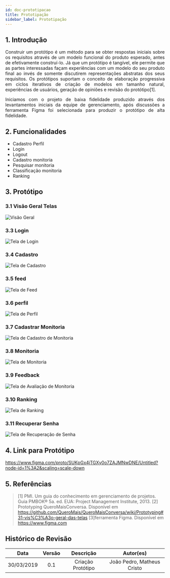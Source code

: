 ```yaml
---
id: doc-prototipacao
title: Prototipação
sidebar_label: Prototipação
---
```


## 1. Introdução

<p align="justify">Construir um protótipo é um método para se obter respostas iniciais sobre os requisitos através de um modelo funcional do produto esperado, antes de efetivamente construí-lo. Já que um protótipo é tangível, ele permite que as partes interessadas façam experiências com um modelo do seu produto final ao invés de somente discutirem representações abstratas dos seus requisitos. Os protótipos suportam o conceito de elaboração progressiva em ciclos iterativos de criação de modelos em tamanho natural, experiências de usuários, geração de opiniões e revisão do protótipo[1].
</p>
<p align="justify">
Iniciamos com o projeto de baixa fidelidade produzido através dos levantamentos iniciais da equipe de gerenciamento, após discussões a ferramenta Figma foi selecionada para produzir o protótipo de alta fidelidade.


</p>

## 2. Funcionalidades
- Cadastro Perfil
- Login
- Logout
- Cadastro monitoria
- Pesquisar monitoria
- Classificação monitoria
- Ranking
## 3. Protótipo

### 3.1 Visão Geral Telas

![Visão Geral](assets/todas-as-telas.png)

### 3.3 Login
![Tela de Login](assets/entrar.png)
### 3.4 Cadastro
![Tela de Cadastro](assets/cadastro.png)
### 3.5 feed
![Tela de Feed](assets/feed.png)
### 3.6 perfil
![Tela de Perfil](assets/perfil.png)
### 3.7 Cadastrar Monitoria
![Tela de Cadastro de Monitoria](assets/cadastro-monitoria.png)
### 3.8 Monitoria
![Tela de Monitoria](assets/monitoria.png)
### 3.9 Feedback
![Tela de Avaliação de Monitoria](assets/feedback.png)
### 3.10 Ranking
![Tela de Ranking](assets/ranking.png)
### 3.11 Recuperar Senha
![Tela de Recuperação de Senha](assets/recuperar-senha.png)

## 4. Link para Protótipo

https://www.figma.com/proto/SUKpGx4jTGXy0o7ZAJMNwDNE/Untitled?node-id=1%3A2&scaling=scale-down

## 5. Referências
>[1] PMI. Um guia do conhecimento em gerenciamento de projetos. Guia PMBOK® 5a. ed. EUA: Project Management Institute, 2013.
>[2] Prototyping QueroMaisConversa. Disponível em https://github.com/QueroMais/QueroMaisConversa/wiki/Prototyping#31-vis%C3%A3o-geral-das-telas
>[3]ferramenta Figma. Disponível em https://www.figma.com

## Histórico de Revisão
| Data | Versão | Descrição | Autor(es) |
|:--:|:--:|:--:|:--:|
| 30/03/2019 | 0.1 | Criação Protótipo | João Pedro, Matheus Cristo |



